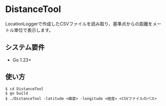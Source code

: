# DistanceTool

LocationLoggerで作成したCSVファイルを読み取り、基準点からの距離をメートル単位で表示します。

## システム要件

- Go 1.23+

## 使い方

```console
$ cd DistanceTool
$ go build
$ ./DistanceTool -latitude <緯度> -longitude <経度> <CSVファイルのパス>
```
